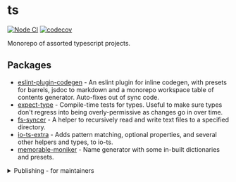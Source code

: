 # ts

[![Node CI](https://github.com/mmkal/ts/workflows/Node%20CI/badge.svg)](https://github.com/mmkal/ts/actions?query=workflow%3A%22Node+CI%22)
[![codecov](https://codecov.io/gh/mmkal/ts/branch/main/graph/badge.svg)](https://codecov.io/gh/mmkal/ts)

Monorepo of assorted typescript projects.

## Packages

<!-- codegen:start {preset: monorepoTOC, sort: package.name} -->
- [eslint-plugin-codegen](https://github.com/mmkal/ts/tree/main/packages/eslint-plugin-codegen#readme) - An eslint plugin for inline codegen, with presets for barrels, jsdoc to markdown and a monorepo workspace table of contents generator. Auto-fixes out of sync code.
- [expect-type](https://github.com/mmkal/ts/tree/main/packages/expect-type#readme) - Compile-time tests for types. Useful to make sure types don't regress into being overly-permissive as changes go in over time.
- [fs-syncer](./packages/fs-syncer) - A helper to recursively read and write text files to a specified directory.
- [io-ts-extra](https://github.com/mmkal/ts/tree/main/packages/io-ts-extra#readme) - Adds pattern matching, optional properties, and several other helpers and types, to io-ts.
- [memorable-moniker](https://github.com/mmkal/ts/tree/main/packages/memorable-moniker#readme) - Name generator with some in-built dictionaries and presets.
<!-- codegen:end -->

<details>
<summary>Publishing - for maintainers</summary>

The below instructions only apply to maintainers of this repo - i.e. people with write permissions to npm and github for these packages. If you're not one of those people, feel free to ignore!

### Canary releases

GitHub Actions does a canary/prerelease publish for each package when commit messages include `/publish-canary`. The version is based on the commit date and hash, and the "dist-tag" is the branch name.

### Non-canary releases

These are done manually, via `yarn publish-packages`. To have permissions to run that, `~/.npmrc` needs to be configured for the npm package registry, meaning it needs a line like this:

```
//registry.npmjs.org/:_authToken=TOKEN
```

Where `TOKEN` is created from https://www.npmjs.com/settings/YOUR_USERNAME/tokens. For GitHub releases, a `GH_TOKEN` environment variables is needed - you can create one here: https://github.com/settings/tokens

### Previously - GitHub Packages

The old instructions for publishing to GitHub Packages' npm registry can be found here: https://github.com/mmkal/ts/tree/56bed6ba6c3fa7eca06c9f73adf104438e9b0f8a

</details>
